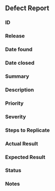 ## Defect Report

### ID
### Release
### Date found
### Date closed
### Summary
### Description
### Priority
### Severity
### Steps to Replicate
### Actual Result
### Expected Result
### Status
### Notes

